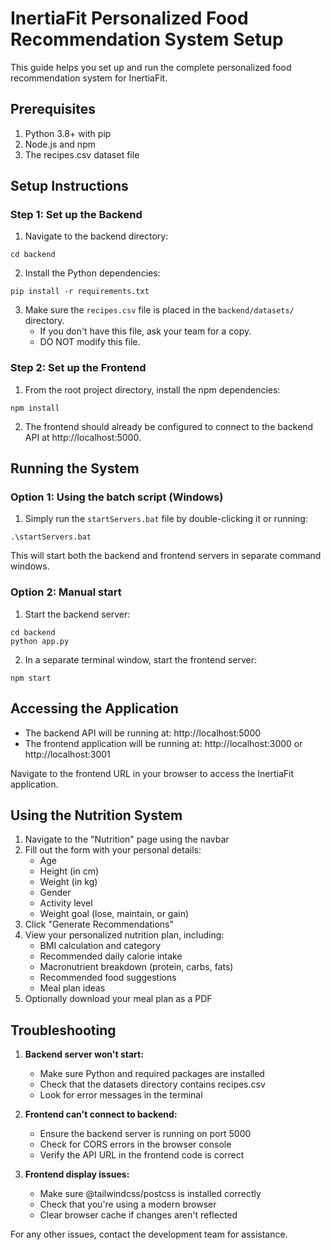 # InertiaFit Personalized Food Recommendation System Setup

This guide helps you set up and run the complete personalized food recommendation system for InertiaFit.

## Prerequisites

1. Python 3.8+ with pip
2. Node.js and npm
3. The recipes.csv dataset file

## Setup Instructions

### Step 1: Set up the Backend

1. Navigate to the backend directory:
```
cd backend
```

2. Install the Python dependencies:
```
pip install -r requirements.txt
```

3. Make sure the `recipes.csv` file is placed in the `backend/datasets/` directory. 
   - If you don't have this file, ask your team for a copy.
   - DO NOT modify this file.

### Step 2: Set up the Frontend

1. From the root project directory, install the npm dependencies:
```
npm install
```

2. The frontend should already be configured to connect to the backend API at http://localhost:5000.

## Running the System

### Option 1: Using the batch script (Windows)

1. Simply run the `startServers.bat` file by double-clicking it or running:
```
.\startServers.bat
```

This will start both the backend and frontend servers in separate command windows.

### Option 2: Manual start

1. Start the backend server:
```
cd backend
python app.py
```

2. In a separate terminal window, start the frontend server:
```
npm start
```

## Accessing the Application

- The backend API will be running at: http://localhost:5000
- The frontend application will be running at: http://localhost:3000 or http://localhost:3001

Navigate to the frontend URL in your browser to access the InertiaFit application.

## Using the Nutrition System

1. Navigate to the "Nutrition" page using the navbar
2. Fill out the form with your personal details:
   - Age
   - Height (in cm)
   - Weight (in kg)
   - Gender
   - Activity level
   - Weight goal (lose, maintain, or gain)
3. Click "Generate Recommendations"
4. View your personalized nutrition plan, including:
   - BMI calculation and category
   - Recommended daily calorie intake
   - Macronutrient breakdown (protein, carbs, fats)
   - Recommended food suggestions
   - Meal plan ideas
5. Optionally download your meal plan as a PDF

## Troubleshooting

1. **Backend server won't start:**
   - Make sure Python and required packages are installed
   - Check that the datasets directory contains recipes.csv
   - Look for error messages in the terminal

2. **Frontend can't connect to backend:**
   - Ensure the backend server is running on port 5000
   - Check for CORS errors in the browser console
   - Verify the API URL in the frontend code is correct

3. **Frontend display issues:**
   - Make sure @tailwindcss/postcss is installed correctly
   - Check that you're using a modern browser
   - Clear browser cache if changes aren't reflected

For any other issues, contact the development team for assistance. 